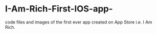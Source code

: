 # I-Am-Rich-First-IOS-app-
code files and images of the first ever app created on App Store i.e. I Am Rich.
